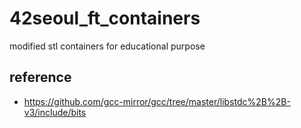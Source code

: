 # 42seoul_ft_containers
modified stl containers for educational purpose

## reference
* https://github.com/gcc-mirror/gcc/tree/master/libstdc%2B%2B-v3/include/bits
